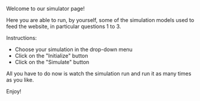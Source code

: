 Welcome to our simulator page!

Here you are able to run, by yourself, some of the simulation models used to feed the website, in particular questions 1 to 3.

Instructions:

- Choose your simulation in the drop-down menu
- Click on the "Initialize" button
- Click on the "Simulate" button 

All you have to do now is watch the simulation run and run it as many times as you like.

Enjoy!